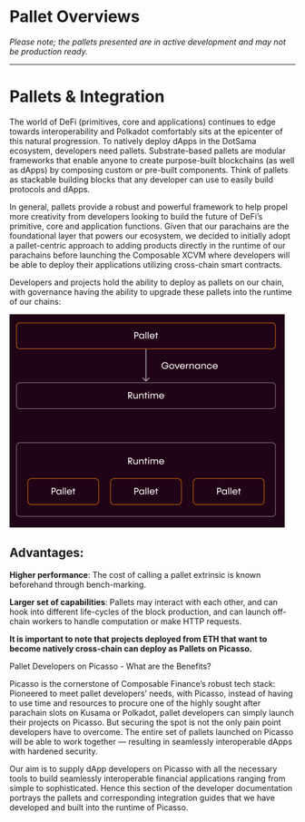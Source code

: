# Pallet Overviews

*Please note; the pallets presented are in active development and may not be production ready.*

---

# Pallets & Integration

The world of DeFi (primitives, core and applications) continues to edge towards interoperability 
and Polkadot comfortably sits at the epicenter of this natural progression. 
To natively deploy dApps in the DotSama ecosystem, developers need pallets. 
Substrate-based pallets are modular frameworks that enable anyone to create 
purpose-built blockchains (as well as dApps) by composing custom or pre-built components. 
Think of pallets as stackable building blocks that any developer can use to easily build protocols and dApps.

In general, pallets provide a robust and powerful framework to help propel more creativity from developers 
looking to build the future of DeFi’s primitive, core and application functions. 
Given that our parachains are the foundational layer that powers our ecosystem, 
we decided to initially adopt a pallet-centric approach to adding products directly in the runtime of our parachains 
before launching the Composable XCVM where developers will be able to deploy their applications utilizing cross-chain 
smart contracts. 

Developers and projects hold the ability to deploy as pallets on our chain, 
with governance having the ability to upgrade these pallets into the runtime of our chains:


![pallet_integrations](./pallet-integrations.png)


## Advantages:

**Higher performance**: The cost of calling a pallet extrinsic is known beforehand through bench-marking.

**Larger set of capabilities**: Pallets may interact with each other, 
and can hook into different life-cycles of the block production, 
and can launch off-chain workers to handle computation or make HTTP requests.

**It is important to note that projects deployed from ETH that want to become natively cross-chain can deploy as Pallets
on Picasso.**

Pallet Developers on Picasso - What are the Benefits?

Picasso is the cornerstone of Composable Finance’s robust tech stack: 
Pioneered to meet pallet developers’ needs, 
with Picasso, instead of having to use time and resources 
to procure one of the highly sought after parachain slots on Kusama or Polkadot, 
pallet developers can simply launch their projects on Picasso. 
But securing the spot is not the only pain point developers have to overcome. 
The entire set of pallets launched on Picasso will be able to work together — 
resulting in seamlessly interoperable dApps with hardened security. 

Our aim is to supply dApp developers on Picasso with all the necessary tools to build seamlessly interoperable financial
applications ranging from simple to sophisticated. Hence this section of the developer documentation portrays the 
pallets and corresponding integration guides that we have developed and built into the runtime of Picasso.